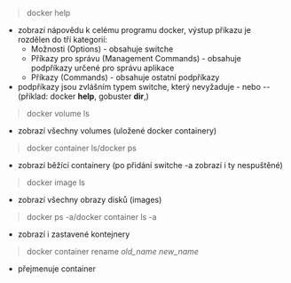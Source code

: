 > docker help
- zobrazí nápovědu k celému programu docker, výstup příkazu je rozdělen do tří kategorií:
	- Možnosti (Options) - obsahuje switche
	- Příkazy pro správu (Management Commands) - obsahuje podpříkazy určené pro správu aplikace
	- Příkazy (Commands) - obsahuje ostatní podpříkazy
- podpříkazy jsou zvlášním typem switche, který nevyžaduje - nebo -- (příklad: docker **help**, gobuster **dir**,)
> docker volume ls
- zobrazí všechny volumes (uložené docker containery)
> docker container ls/docker ps
- zobrazí běžící containery (po přidání switche -a zobrazí i ty nespuštěné)
> docker image ls
- zobrazí všechny obrazy disků (images)
> docker ps -a/docker container ls -a
- zobrazí i zastavené kontejnery
> docker container rename *old_name* *new_name*
- přejmenuje container

